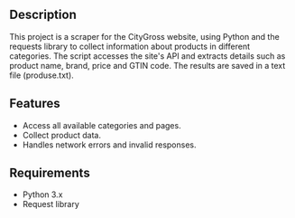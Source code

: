 ## Description

This project is a scraper for the CityGross website, using Python and the requests library to collect information about products in different categories. The script accesses the site's API and extracts details such as product name, brand, price and GTIN code. The results are saved in a text file (produse.txt).

## Features

- Access all available categories and pages.
- Collect product data.
- Handles network errors and invalid responses.

## Requirements

- Python 3.x
- Request library
